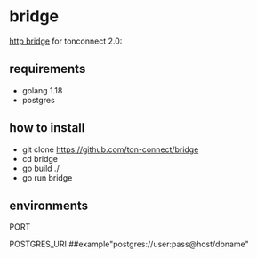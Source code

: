 # bridge
[http bridge](https://github.com/ton-connect/docs/blob/main/bridge.md) for tonconnect 2.0:

## requirements
- golang 1.18
- postgres

## how to  install
- git clone https://github.com/ton-connect/bridge
- cd bridge
- go build ./ 
- go run bridge

## environments
PORT

POSTGRES_URI ##example"postgres://user:pass@host/dbname"
